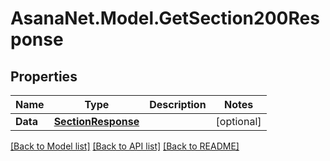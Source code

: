 # AsanaNet.Model.GetSection200Response

## Properties

Name | Type | Description | Notes
------------ | ------------- | ------------- | -------------
**Data** | [**SectionResponse**](SectionResponse.md) |  | [optional] 

[[Back to Model list]](../README.md#documentation-for-models) [[Back to API list]](../README.md#documentation-for-api-endpoints) [[Back to README]](../README.md)

